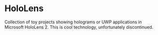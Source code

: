 # HoloLens
Collection of toy projects showing holograms or UWP applications in Microsoft HoloLens 2.  This is cool technology, unfortunately discontinued.
